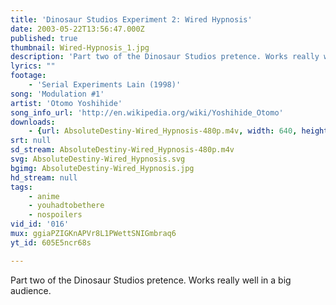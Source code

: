 ```yaml
---
title: 'Dinosaur Studios Experiment 2: Wired Hypnosis'
date: 2003-05-22T13:56:47.000Z
published: true
thumbnail: Wired-Hypnosis_1.jpg
description: 'Part two of the Dinosaur Studios pretence. Works really well in a big audience.'
lyrics: ""
footage:
    - 'Serial Experiments Lain (1998)'
song: 'Modulation #1'
artist: 'Otomo Yoshihide'
song_info_url: 'http://en.wikipedia.org/wiki/Yoshihide_Otomo'
downloads:
    - {url: AbsoluteDestiny-Wired_Hypnosis-480p.m4v, width: 640, height: 480, mimetype: video/mp4}
srt: null
sd_stream: AbsoluteDestiny-Wired_Hypnosis-480p.m4v
svg: AbsoluteDestiny-Wired_Hypnosis.svg
bgimg: AbsoluteDestiny-Wired_Hypnosis.jpg
hd_stream: null
tags:
    - anime
    - youhadtobethere
    - nospoilers
vid_id: '016'
mux: ggiaPZIGKnAPVr8L1PWettSNIGmbraq6
yt_id: 605E5ncr68s

---
```

Part two of the Dinosaur Studios pretence. Works really well in a big audience.